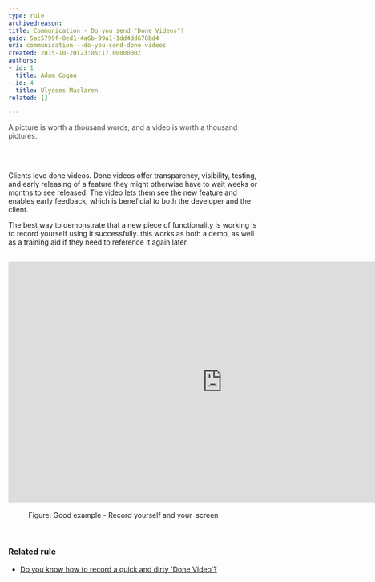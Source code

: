 ```yaml
---
type: rule
archivedreason: 
title: Communication - Do you send "Done Videos"?
guid: 5ac5799f-0ed1-4a6b-99a1-1dd4dd678bd4
uri: communication---do-you-send-done-videos
created: 2015-10-20T23:05:17.0000000Z
authors:
- id: 1
  title: Adam Cogan
- id: 4
  title: Ulysses Maclaren
related: []

---
```



<p><span style="color&#58;#444444;">​​​​A picture is worth a thousand words; and a&#160;</span><span style="color&#58;#444444;">​video is worth a thousand pictures.</span></p>
<br><excerpt class='endintro'></excerpt><br>
<p>Clients love done videos. Done videos offer transparency, visibility, testing, and early releasing of a feature they might otherwise have to wait weeks or months to see released. The video&#160;lets them see the new feature and enables early feedback, which is beneficial to&#160;both the developer and the client.&#160;<br></p><p>The best way to demonstrate that a new piece of functionality is working is to record yourself using it successfully. this works as both a demo, as well as a training aid if they need to reference it again later.​​<br><br></p><div class="ms-rtestate-read ms-rte-embedcode ms-rte-embedil ms-rtestate-notify"> 
   <iframe width="853" height="480" src="https&#58;//www.youtube.com/embed/OhVYTOKCsWI" frameborder="0"></iframe>&#160;</div><dd class="ssw15-rteElement-FigureGood"> Figure&#58; Good example - Record yourself and your &#160;screen<br></dd>

<br><h3 class="ssw15-rteElement-H3">Related rule<br></h3><ul><li><a href="/_layouts/15/FIXUPREDIRECT.ASPX?WebId=3dfc0e07-e23a-4cbb-aac2-e778b71166a2&amp;TermSetId=07da3ddf-0924-4cd2-a6d4-a4809ae20160&amp;TermId=215be2dd-4a90-4f0f-a5fa-dbed2edca461">Do you know how to&#160;record a quick and dirty 'Done Video'?​</a></li></ul>


